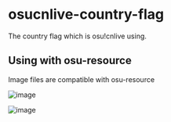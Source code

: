 # osucnlive-country-flag
The country flag which is osu!cnlive using.

## Using with osu-resource

Image files are compatible with osu-resource

![image](https://user-images.githubusercontent.com/35394151/199946510-db2496a9-9055-49ca-855f-0fd8b61831b9.png)


![image](https://user-images.githubusercontent.com/35394151/199945663-48ae0a5a-6585-411e-9cf1-7a056b01aec7.png)
